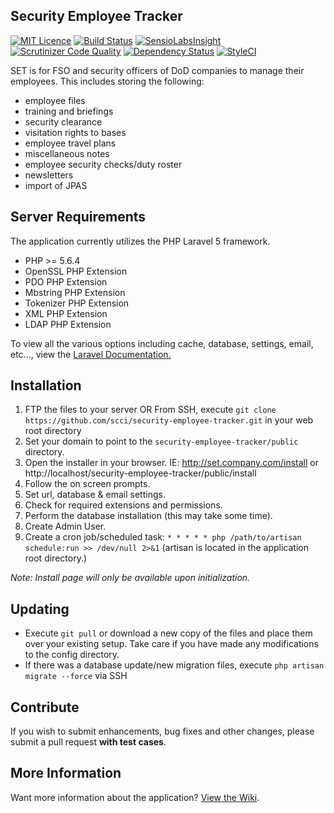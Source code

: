 ## Security Employee Tracker

[![MIT Licence](https://badges.frapsoft.com/os/mit/mit.svg?v=103)](https://opensource.org/licenses/mit-license.php)   [![Build Status](https://travis-ci.org/scci/security-employee-tracker.svg?branch=master)](https://travis-ci.org/scci/security-employee-tracker) [![SensioLabsInsight](https://insight.sensiolabs.com/projects/7a8de56d-c4d4-492f-8ea3-d7f8a2441bad/mini.png)](https://insight.sensiolabs.com/projects/7a8de56d-c4d4-492f-8ea3-d7f8a2441bad) [![Scrutinizer Code Quality](https://scrutinizer-ci.com/g/scci/security-employee-tracker/badges/quality-score.png?b=master)](https://scrutinizer-ci.com/g/scci/security-employee-tracker/?branch=master) [![Dependency Status](https://www.versioneye.com/user/projects/58123c993130eb0043c41242/badge.svg?style=flat-square)](https://www.versioneye.com/user/projects/58123c993130eb0043c41242) [![StyleCI](https://styleci.io/repos/72014517/shield?branch=master)](https://styleci.io/repos/72014517)

SET is for FSO and security officers of DoD companies to manage their employees. This includes storing the following:
- employee files
- training and briefings
- security clearance
- visitation rights to bases
- employee travel plans
- miscellaneous notes
- employee security checks/duty roster
- newsletters
- import of JPAS

## Server Requirements

The application currently utilizes the PHP Laravel 5 framework.

- PHP >= 5.6.4
- OpenSSL PHP Extension
- PDO PHP Extension
- Mbstring PHP Extension
- Tokenizer PHP Extension
- XML PHP Extension
- LDAP PHP Extension

To view all the various options including cache, database, settings, email, etc..., view the [Laravel Documentation.](https://laravel.com/docs/master)

## Installation

1. FTP the files to your server OR From SSH, execute `git clone https://github.com/scci/security-employee-tracker.git` in your web root directory
2. Set your domain to point to the `security-employee-tracker/public` directory.
3. Open the installer in your browser. IE: http://set.company.com/install or http://localhost/security-employee-tracker/public/install
  1. Follow the on screen prompts. 
  2. Set url, database & email settings.
  3. Check for required extensions and permissions.
  4. Perform the database installation (this may take some time).
  5. Create Admin User.
4. Create a cron job/scheduled task: `* * * * * php /path/to/artisan schedule:run >> /dev/null 2>&1` (artisan is located in the application root directory.)

_Note: Install page will only be available upon initialization._

## Updating

* Execute `git pull` or download a new copy of the files and place them over your existing setup. Take care if you have made any modifications to the config directory.
* If there was a database update/new migration files, execute `php artisan migrate --force` via SSH

## Contribute

If you wish to submit enhancements, bug fixes and other changes, please submit a pull request **with test cases**.

## More Information

Want more information about the application? [View the Wiki](https://github.com/scci/security-employee-tracker/wiki/FAQs).
